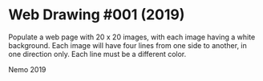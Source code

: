 # Web Drawing #001 (2019)

Populate a web page with 20 x 20 images, with each image having a white background.
Each image will have four lines from one side to another, in one direction only.
Each line must be a different color.

Nemo 2019
